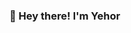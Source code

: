 ### 👋 Hey there! I'm Yehor

<!--

Here are some ideas to get you started:

- 🔭 I’m currently working on Nigma Labs | https://img.shields.io/twitter/follow/nigmalabs_com?style=social
- 🌱 I’m currently learning ...
- 👯 I’m looking to collaborate on ...
- 🤔 I’m looking for help with ...
- 💬 Ask me about ...
- 📫 How to reach me: ...
- 😄 Pronouns: ...
- ⚡ Fun fact: ...
-->
